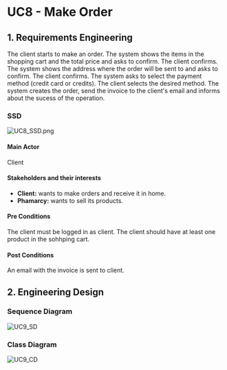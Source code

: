 # UC8 - Make Order

## 1. Requirements Engineering

The client starts to make an order. The system shows the items in the shopping cart and the total price and asks to confirm. The client confirms. The system shows the address where the order will be sent to and asks to confirm. The client confirms. The system asks to select the payment method (credit card or credits). The client selects the desired method. The system creates the order, send the invoice to the client's email and informs about the sucess of the operation.
### SSD
![UC8_SSD.png](UC8_SSD.png)

#### Main Actor

Client

#### Stakeholders and their interests
* **Client:** wants to make orders and receive it in home.
* **Phamarcy:** wants to sell its products.


#### Pre Conditions
The client must be logged in as client.
The client should have at least one product in the sohhping cart.

#### Post Conditions
An email with the invoice is sent to client.

## 2. Engineering Design

### Sequence Diagram

![UC9_SD](UC9_SD.jpg)


### Class Diagram

![UC9_CD](UC9_CD.jpg)